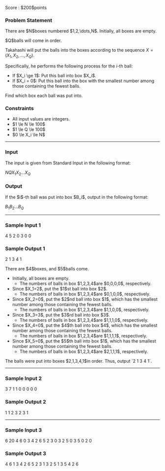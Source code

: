 
<div>

<span>

<span>

<p>
Score : $200$points
</p>

<div>

<section>

### **Problem Statement**

<p>
There are $N$boxes numbered $1,2,\dots,N$. Initially, all boxes are empty.
</p>

<p>
$Q$balls will come in order.

Takahashi will put the balls into the boxes according to the sequence $X=(X_1,X_2,\dots,X_Q)$.

Specifically, he performs the following process for the $i$-th ball:
</p>

<ul>

<li>
If $X_i \ge 1$: Put this ball into box $X_i$.
</li>

<li>
If $X_i = 0$: Put this ball into the box with the smallest number among those containing the fewest balls.
</li>

</ul>

<p>
Find which box each ball was put into.
</p>

</section>

</div>

<div>

<section>

### **Constraints**

<ul>

<li>
All input values are integers.
</li>

<li>
$1 \le N \le 100$
</li>

<li>
$1 \le Q \le 100$
</li>

<li>
$0 \le X_i \le N$
</li>

</ul>

</section>

</div>

---

<div>

<div>

<section>

### **Input**

<p>
The input is given from Standard Input in the following format:
</p>

<div>

$N$$Q$$X_1$$X_2$$\dots$$X_Q$
</div>

</section>

</div>

<div>

<section>

### **Output**

<p>
If the $i$-th ball was put into box $B_i$, output in the following format:
</p>

<div>

$B_1$$B_2$$\dots$$B_Q$
</div>

</section>

</div>

</div>

---

<div>

<section>

### **Sample Input 1**

<div>

4 5
2 0 3 0 0

</div>

</section>

</div>

<div>

<section>

### **Sample Output 1**

<div>

2 1 3 4 1

</div>

<p>
There are $4$boxes, and $5$balls come.
</p>

<ul>

<li>
Initially, all boxes are empty.
<ul>

<li>
The numbers of balls in box $1,2,3,4$are $0,0,0,0$, respectively.
</li>

</ul>

</li>

<li>
Since $X_1=2$, put the $1$st ball into box $2$.
<ul>

<li>
The numbers of balls in box $1,2,3,4$are $0,1,0,0$, respectively.
</li>

</ul>

</li>

<li>
Since $X_2=0$, put the $2$nd ball into box $1$, which has the smallest number among those containing the fewest balls.
<ul>

<li>
The numbers of balls in box $1,2,3,4$are $1,1,0,0$, respectively.
</li>

</ul>

</li>

<li>
Since $X_3=3$, put the $3$rd ball into box $3$.
<ul>

<li>
The numbers of balls in box $1,2,3,4$are $1,1,1,0$, respectively.
</li>

</ul>

</li>

<li>
Since $X_4=0$, put the $4$th ball into box $4$, which has the smallest number among those containing the fewest balls.
<ul>

<li>
The numbers of balls in box $1,2,3,4$are $1,1,1,1$, respectively.
</li>

</ul>

</li>

<li>
Since $X_5=0$, put the $5$th ball into box $1$, which has the smallest number among those containing the fewest balls.
<ul>

<li>
The numbers of balls in box $1,2,3,4$are $2,1,1,1$, respectively.
</li>

</ul>

</li>

</ul>

<p>
The balls were put into boxes $2,1,3,4,1$in order. Thus, output `2 1 3 4 1`.
</p>

</section>

</div>

---

<div>

<section>

### **Sample Input 2**

<div>

3 7
1 1 0 0 0 0 0

</div>

</section>

</div>

<div>

<section>

### **Sample Output 2**

<div>

1 1 2 3 2 3 1

</div>

</section>

</div>

---

<div>

<section>

### **Sample Input 3**

<div>

6 20
4 6 0 3 4 2 6 5 2 3 0 3 2 5 0 3 5 0 2 0

</div>

</section>

</div>

<div>

<section>

### **Sample Output 3**

<div>

4 6 1 3 4 2 6 5 2 3 1 3 2 5 1 3 5 4 2 6

</div>

</section>

</div>

</span>

</span>

</div>
